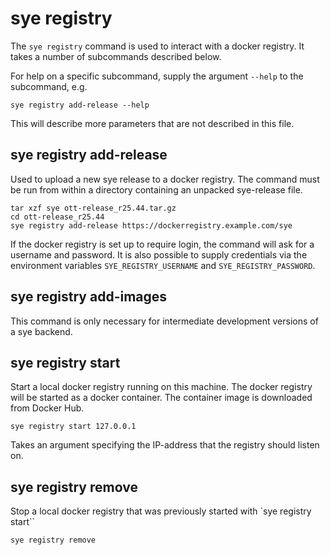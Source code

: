 # sye registry

The `sye registry` command is used to interact
with a docker registry. It takes a number
of subcommands described below.

For help on a specific subcommand, supply the argument
`--help` to the subcommand, e.g.

    sye registry add-release --help

This will describe more parameters that are not
described in this file.

## sye registry add-release

Used to upload a new sye release to a docker registry.
The command must be run from within a directory
containing an unpacked sye-release file.

    tar xzf sye ott-release_r25.44.tar.gz
    cd ott-release_r25.44
    sye registry add-release https://dockerregistry.example.com/sye

If the docker registry is set up to require login,
the command will ask for a username and password.
It is also possible to supply credentials via
the environment variables `SYE_REGISTRY_USERNAME` and `SYE_REGISTRY_PASSWORD`.

## sye registry add-images

This command is only necessary for intermediate development versions
of a sye backend.

## sye registry start

Start a local docker registry running on this machine.
The docker registry will be started as a docker container.
The container image is downloaded from Docker Hub.

    sye registry start 127.0.0.1

Takes an argument specifying the IP-address that the
registry should listen on.

## sye registry remove

Stop a local docker registry that was previously started
with `sye registry start``

    sye registry remove
